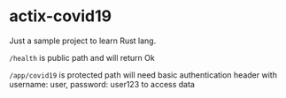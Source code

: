 # actix-covid19

Just a sample project to learn Rust lang.

`/health` is public path and will return Ok

`/app/covid19` is protected path will need basic authentication header with username: user, password: user123 to access data
